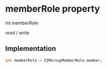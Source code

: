 


# memberRole property







int memberRole
  
_<span class="feature">read / write</span>_






## Implementation

```dart
int memberRole = ZIMGroupMemberRole.member;
```







